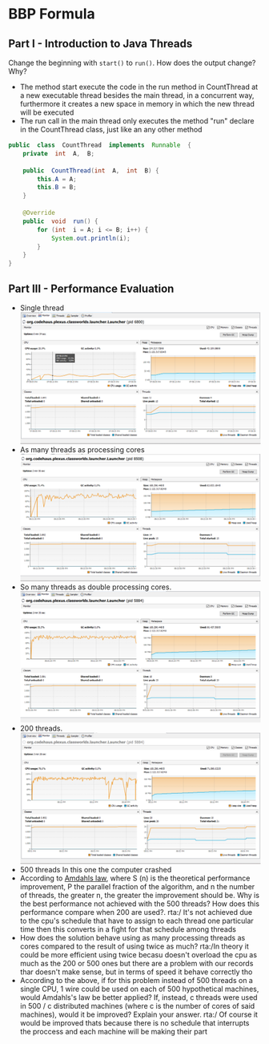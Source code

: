 # BBP Formula

## Part I - Introduction to Java Threads

Change the beginning with `start()` to `run()`. How does the output change? Why?

- The method start execute the code in the run method in CountThread at a new executable thread besides the main thread, in a concurrent way, furthermore it creates a new space in memory in which the new thread will be executed
-  The run call in the main thread only executes the method "run" declare in the CountThread class, just like an any other method 
```java
public  class  CountThread  implements  Runnable  {
	private  int  A,  B;
	
	public  CountThread(int  A,  int  B) {
		this.A = A;
		this.B = B;
	}

	@Override
	public  void  run() {
		for (int  i = A; i <= B; i++) {
			System.out.println(i);
		}
	}
}
```
## Part III - Performance Evaluation
-   Single thread
![](https://raw.githubusercontent.com/Stilink/BBP-Formula/master/img/test-1-thread.PNG)
-   As many threads as processing cores
![](https://raw.githubusercontent.com/Stilink/BBP-Formula/master/img/test-4-threads.PNG)
-   So many threads as double processing cores.
![](https://raw.githubusercontent.com/Stilink/BBP-Formula/master/img/test-8-threads.PNG)
-   200 threads.
![](https://raw.githubusercontent.com/Stilink/BBP-Formula/master/img/test-200-threads.PNG)
-   500 threads
In this one the computer crashed
-   According to [Amdahls law](https://www.pugetsystems.com/labs/articles/Estimating-CPU-Performance-using-Amdahls-Law-619/#WhatisAmdahlsLaw?), where S (n) is the theoretical performance improvement, P the parallel fraction of the algorithm, and n the number of threads, the greater n, the greater the improvement should be. Why is the best performance not achieved with the 500 threads? How does this performance compare when 200 are used?.
rta:/ It's not achieved due to the cpu's schedule that have to assign to each thread one particular time then this converts in a fight for that schedule among threads
-   How does the solution behave using as many processing threads as cores compared to the result of using twice as much?
 rta:/In theory it could be more efficient using twice becasu doesn't overload the cpu as much as the 200 or 500 ones but there are a problem with our records thar doesn't make sense, but in terms of speed it behave correctly tho
-   According to the above, if for this problem instead of 500 threads on a single CPU, 1 wire could be used on each of 500 hypothetical machines, would Amdahls's law be better applied? If, instead, c threads were used in 500 / c distributed machines (where c is the number of cores of said machines), would it be improved? Explain your answer.
rta:/ Of course it would be improved thats because there is no schedule that interrupts the proccess and each machine will be making their part 
